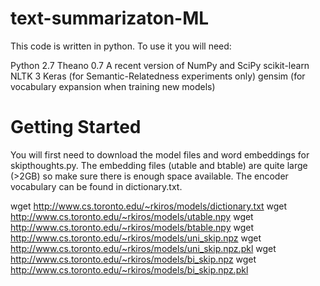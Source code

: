 # text-summarizaton-ML 

This code is written in python. To use it you will need:

Python 2.7
Theano 0.7
A recent version of NumPy and SciPy
scikit-learn
NLTK 3
Keras (for Semantic-Relatedness experiments only)
gensim (for vocabulary expansion when training new models)

# Getting Started

You will first need to download the model files and word embeddings for skipthoughts.py. The embedding files (utable and btable) are quite large (>2GB) so make sure there is enough space available. The encoder vocabulary can be found in dictionary.txt.

wget http://www.cs.toronto.edu/~rkiros/models/dictionary.txt
wget http://www.cs.toronto.edu/~rkiros/models/utable.npy
wget http://www.cs.toronto.edu/~rkiros/models/btable.npy
wget http://www.cs.toronto.edu/~rkiros/models/uni_skip.npz
wget http://www.cs.toronto.edu/~rkiros/models/uni_skip.npz.pkl
wget http://www.cs.toronto.edu/~rkiros/models/bi_skip.npz
wget http://www.cs.toronto.edu/~rkiros/models/bi_skip.npz.pkl
